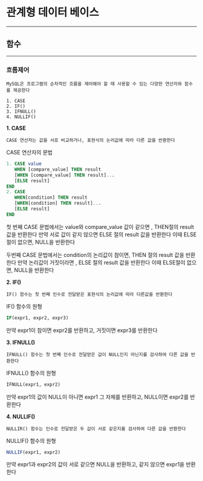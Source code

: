 # 관계형 데이터 베이스
---
## 함수
---
### 흐름제어
```
MySQL은 프로그램의 순차적인 흐름을 제어해야 할 때 사용할 수 있는 다양한 연산자와 함수를 제공한다

1. CASE
2. IF()
3. IFNULL()
4. NULLIF()
```

**1. CASE**
```
CASE 연산자는 값을 서로 비교하거나, 표현식의 논리값에 따라 다른 값을 반환한다
```
CASE 연산자의 문법
``` SQL
1. CASE value
   WHEN [compare_value] THEN result
   [WHEN [compare_value] THEN result]...
   [ELSE result]
END
2. CASE
   WHEN[condition] THEN result
   [WHEN[condition] THEN result]...
   [ELSE result]
END
```
첫 번째 CASE 문법에서는 value와 compare_value 값이 같으면 , THEN절의 result 값을 반환한다
만약 서로 값이 같지 않으면 ELSE 절의 result 값을 반환한다
이때 ELSE절이 없으면, NULL을 반환한다

두번째 CASE 문법에서는 condition의 논리값이 참이면, THEN 절의 result 값을 반환한다
만약 논리값이 거짓이라면 , ELSE 절의 result 값을 반환한다
이때 ELSE절이 없으면, NULL을 반환한다

**2. IF()**   
```
IF() 함수는 첫 번째 인수로 전달받은 표현식의 논리값에 따라 다른값을 반환한다
```

IF() 함수의 원형
``` SQL
IF(expr1, expr2, expr3)
```
만약 expr1이 참이면 expr2를 반환하고, 거짓이면 expr3를 반환한다

**3. IFNULL()**   
```
IFNULL() 함수는 첫 번째 인수로 전달받은 값이 NULL인지 아닌지를 검사하여 다른 값을 반환한다
```

IFNULL() 함수의 원형
``` SQL
IFNULL(expr1, expr2)
```

만약 expr1의 값이 NULL이 아니면 expr1 그 자체를 반환하고, NULL이면 expr2를 반환한다

**4. NULLIF()**   
```
NULLIR() 함수는 인수로 전달받은 두 값이 서로 같은지를 검사하여 다른 값을 반환한다
```

NULLIF() 함수의 원형
``` SQL
NULLIF(expr1, expr2)
```

만약 expr1과 expr2의 값이 서로 같으면 NULL을 반환하고, 같지 않으면 expr1을 반환한다